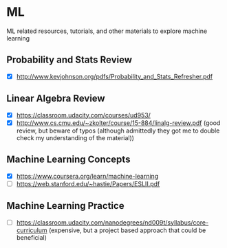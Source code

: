 # ML
ML related resources, tutorials, and other materials to explore machine learning

## Probability and Stats Review
- [x] http://www.kevjohnson.org/pdfs/Probability_and_Stats_Refresher.pdf

## Linear Algebra Review
- [x] https://classroom.udacity.com/courses/ud953/
- [x] http://www.cs.cmu.edu/~zkolter/course/15-884/linalg-review.pdf (good review, but beware of typos (although admittedly they got me to double check my understanding of the material))

## Machine Learning Concepts
- [x] https://www.coursera.org/learn/machine-learning
- [ ] https://web.stanford.edu/~hastie/Papers/ESLII.pdf

## Machine Learning Practice
- [ ] https://classroom.udacity.com/nanodegrees/nd009t/syllabus/core-curriculum (expensive, but a project based approach that could be beneficial)
